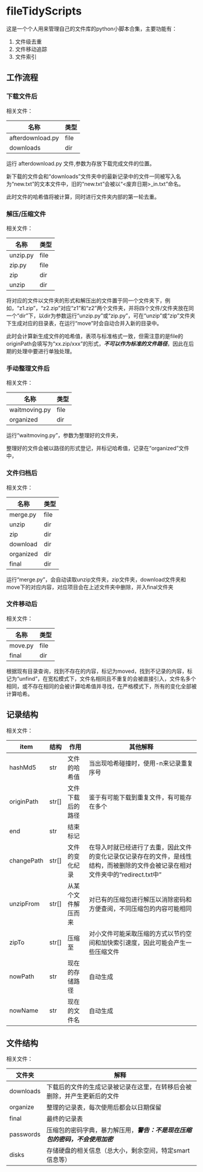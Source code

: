 # fileTidyScripts

这是一个个人用来管理自己的文件库的python小脚本合集，主要功能有：
1. 文件级去重
2. 文件移动追踪
3. 文件索引

## 工作流程
### 下载文件后
相关文件：

|名称|类型|
|---|---|
|afterdownload.py|file|
|downloads|dir|

运行 afterdownload.py 文件,参数为存放下载完成文件的位置。

新下载的文件会和“downloads”文件夹中的最新记录中的文件一同被写入名为“new.txt”的文本文件中，旧的“new.txt”会被以“<废弃日期>_in.txt”命名。

此时文件的哈希值将被计算，同时进行文件夹内部的第一轮去重。

### 解压/压缩文件
相关文件：

|名称|类型|
|---|---|
|unzip.py|file|
|zip.py|file|
|zip|dir|
|unzip|dir|

将对应的文件以文件夹的形式和解压出的文件置于同一个文件夹下，例如，“z1.zip”，“z2.zip”对应“z1”和“z2”两个文件夹，并将四个文件/文件夹放在同一个“dir”下，以dir为参数运行“unzip.py”或“zip.py”，可在“unzip”或“zip”文件夹下生成对应的目录表，在运行“move”时会自动合并入新的目录中。

此时会计算新生成文件的哈希值，表项与标准格式一致，但需注意的是file的originPath会填写为“xx.zip/xxx”的形式，***不可以作为标准的文件路径***，因此在后期的处理中要进行单独处理。

### 手动整理文件后
相关文件：

|名称|类型|
|---|---|
|waitmoving.py|file|
|organized|dir|
运行“waitmoving.py”，参数为整理好的文件夹，

整理好的文件会被以路径的形式登记，并标记哈希值，记录在“organized”文件中，

### 文件归档后
相关文件：

|名称|类型|
|---|---|
|merge.py|file|
|unzip|dir|
|zip|dir|
|download|dir|
|organized|dir|
|final|dir|
运行“merge.py”，会自动读取unzip文件夹，zip文件夹，download文件夹和move下的对应内容，对应项目会在上述文件夹中删除，并入final文件夹
### 文件移动后
相关文件：

|名称|类型|
|---|---|
|move.py|file|
|final|dir|

根据现有目录查询，找到不存在的内容，标记为moved，找到不记录的内容，标记为“unfind”，在宽松模式下，文件名相同且不重复的会被直接引入，文件名多个相同，或不存在相同的会被计算哈希值并寻找，在严格模式下，所有的变化全部被计算哈希。

## 记录结构
相关文件：

|item       |结构   |作用               |其他解释|
|---        |---    |---                |---|
|hashMd5    |str    |文件的哈希值       |当出现哈希碰撞时，使用-n来记录重复序号|
|originPath |str[]  |文件下载后的路径   |鉴于有可能下载到重复文件，有可能存在多个|
|end        |str    |结束标记           |   |
|changePath |str[]  |文件的变化纪录     |在导入时就已经进行了去重，因此文件的变化记录仅记录存在的文件，是线性结构，而被删除的文件会被记录在相对文件夹中的“redirect.txt中”   |
|unzipFrom  |str[]  |从某个文件解压而来 |对已有的压缩包进行解压以消除密码和方便查阅，不同压缩包的内容可能相同|
|zipTo      |str[]  |压缩至             |对小文件可能采取压缩的方式以节约空间和加快索引速度，因此可能会产生一些压缩文件|
|nowPath    |str    |现在的存储路径     |自动生成|
|nowName    |str    |现在的文件名       |自动生成|

## 文件结构
相关文件：

|文件夹|解释|
|---|---|
|downloads  |下载后的文件的生成记录被记录在这里，在转移后会被删除，并产生更新后的文件|
|organize   |整理的记录表，每次使用后都会以日期保留|
|final      |最终的记录表|
|passwords  |压缩包的密码字典，暴力解压用，***警告：不是现在压缩包的密码，不会使用加密***   |
|disks      |存储硬盘的相关信息（总大小，剩余空间，特定smart信息等）|
